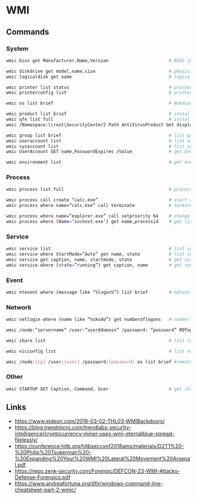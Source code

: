 # WMI

## Commands

### System

```bash
wmic bios get Manufacturer,Name,Version                       # BIOS info

wmic diskdrive get model,name,size                            # physical disks
wmic logicaldisk get name                                     # logical disks

wmic printer list status                                      # printers
wmic printerconfig list                                       # printer config

wmic os list brief                                            # Wubdiws version incl. serial

wmic product list brief                                       # installed programs  
wmic qfe list full                                            # installed KB
wmic /Namespace:\\root\SecurityCenter2 Path AntiVirusProduct Get displayName # get installed antivirus

wmic group list brief                                         # list groups on local system
wmic useraccount list                                         # list users on local system
wmic sysaccount list                                          # list sys account on local system
wmic UserAccount GET name,PasswordExpires /Value              # get Domain Names And When Account PWD set to Expire

wmic environment list                                         # get environment var
```

### Process

```bash
wmic process list full                                        # processes

wmic process call create “calc.exe”                           # start an application
wmic process where name=”calc.exe” call terminate             # terminate an application

wmic process where name=”explorer.exe” call setpriority 64    # change process priority
wmic process where (Name=’svchost.exe’) get name,processid    # get list of pid
```

### Service

```bash
wmic service list                                             # list services
wmic service where StartMode=”Auto” get name, state           # list services that are set to start automatically
wmic service get caption, name, startmode, state              # get start mode of service
wmic service where (state=”running”) get caption, name        # get running service info
```

### Event

```bash
wmic ntevent where (message like “%logon%”) list brief        # obtain a certain kind of event from eventlog
```

### Network

```bash
wmic netlogin where (name like “%skodo”) get numberoflogons   # number of logons per SID

wmic /node:”servername” /user:”user@domain” /password: “password” RDToggle where ServerName=”server name” call SetAllowTSConnections 1          # turn on RDP remotely

wmic share list                                               # list local shares

wmic nicconfig list                                           # list network adapters and IP address information

wmic /node:[ip] /user:[user] /password:[password] os list brief #remote wmic command
```

### Other

```bash
wmic STARTUP GET Caption, Command, User                       # get start on boot stuff
```

## Links

* https://www.eideon.com/2018-03-02-THL03-WMIBackdoors/
* https://blog.trendmicro.com/trendlabs-security-intelligence/cryptocurrency-miner-uses-wmi-eternalblue-spread-filelessly/
* https://conference.hitb.org/hitbsecconf2018ams/materials/D2T1%20-%20Philip%20Tsukerman%20-%20Expanding%20Your%20WMI%20Lateral%20Movement%20Arsenal.pdf
* https://repo.zenk-security.com/Forensic/DEFCON-23-WMI-Attacks-Defense-Forensics.pdf
* https://www.andreafortuna.org/dfir/windows-command-line-cheatsheet-part-2-wmic/
